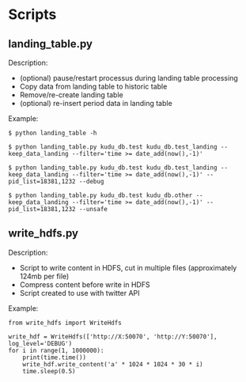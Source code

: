 # Scripts

## landing_table.py

Description:

- (optional) pause/restart processus during landing table processing
- Copy data from landing table to historic table
- Remove/re-create landing table
- (optional) re-insert period data in landing table

Example:

```
$ python landing_table -h

$ python landing_table.py kudu_db.test kudu_db.test_landing --keep_data_landing --filter='time >= date_add(now(),-1)' 

$ python landing_table.py kudu_db.test kudu_db.test_landing --keep_data_landing --filter='time >= date_add(now(),-1)' --pid_list=18381,1232 --debug

$ python landing_table.py kudu_db.test kudu_db.other --keep_data_landing --filter='time >= date_add(now(),-1)' --pid_list=18381,1232 --unsafe
```

## write_hdfs.py

Description:

- Script to write content in HDFS, cut in multiple files (approximately 124mb per file)
- Compress content before write in HDFS
- Script created to use with twitter API

Example:

```
from write_hdfs import WriteHdfs

write_hdf = WriteHdfs(['http://X:50070', 'http://Y:50070'], log_level='DEBUG')
for i in range(1, 1000000):
    print(time.time())
    write_hdf.write_content('a' * 1024 * 1024 * 30 * i)
    time.sleep(0.5)
```
